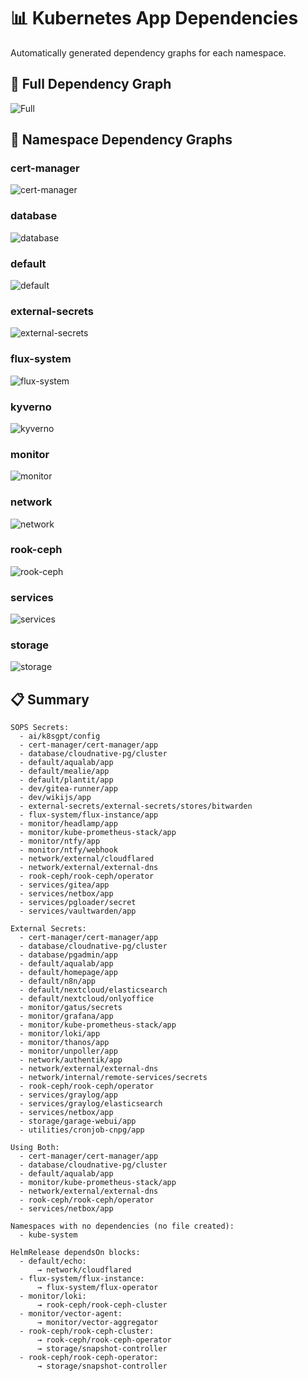 # 📊 Kubernetes App Dependencies

Automatically generated dependency graphs for each namespace.

## 🔗 Full Dependency Graph

![Full](./DEPENDENCIES-full.png)

## 📂 Namespace Dependency Graphs

### cert-manager

![cert-manager](./DEPENDENCIES-cert-manager.png)

### database

![database](./DEPENDENCIES-database.png)

### default

![default](./DEPENDENCIES-default.png)

### external-secrets

![external-secrets](./DEPENDENCIES-external-secrets.png)

### flux-system

![flux-system](./DEPENDENCIES-flux-system.png)

### kyverno

![kyverno](./DEPENDENCIES-kyverno.png)

### monitor

![monitor](./DEPENDENCIES-monitor.png)

### network

![network](./DEPENDENCIES-network.png)

### rook-ceph

![rook-ceph](./DEPENDENCIES-rook-ceph.png)

### services

![services](./DEPENDENCIES-services.png)

### storage

![storage](./DEPENDENCIES-storage.png)

## 📋 Summary

```
SOPS Secrets:
  - ai/k8sgpt/config
  - cert-manager/cert-manager/app
  - database/cloudnative-pg/cluster
  - default/aqualab/app
  - default/mealie/app
  - default/plantit/app
  - dev/gitea-runner/app
  - dev/wikijs/app
  - external-secrets/external-secrets/stores/bitwarden
  - flux-system/flux-instance/app
  - monitor/headlamp/app
  - monitor/kube-prometheus-stack/app
  - monitor/ntfy/app
  - monitor/ntfy/webhook
  - network/external/cloudflared
  - network/external/external-dns
  - rook-ceph/rook-ceph/operator
  - services/gitea/app
  - services/netbox/app
  - services/pgloader/secret
  - services/vaultwarden/app

External Secrets:
  - cert-manager/cert-manager/app
  - database/cloudnative-pg/cluster
  - database/pgadmin/app
  - default/aqualab/app
  - default/homepage/app
  - default/n8n/app
  - default/nextcloud/elasticsearch
  - default/nextcloud/onlyoffice
  - monitor/gatus/secrets
  - monitor/grafana/app
  - monitor/kube-prometheus-stack/app
  - monitor/loki/app
  - monitor/thanos/app
  - monitor/unpoller/app
  - network/authentik/app
  - network/external/external-dns
  - network/internal/remote-services/secrets
  - rook-ceph/rook-ceph/operator
  - services/graylog/app
  - services/graylog/elasticsearch
  - services/netbox/app
  - storage/garage-webui/app
  - utilities/cronjob-cnpg/app

Using Both:
  - cert-manager/cert-manager/app
  - database/cloudnative-pg/cluster
  - default/aqualab/app
  - monitor/kube-prometheus-stack/app
  - network/external/external-dns
  - rook-ceph/rook-ceph/operator
  - services/netbox/app

Namespaces with no dependencies (no file created):
  - kube-system

HelmRelease dependsOn blocks:
  - default/echo:
      → network/cloudflared
  - flux-system/flux-instance:
      → flux-system/flux-operator
  - monitor/loki:
      → rook-ceph/rook-ceph-cluster
  - monitor/vector-agent:
      → monitor/vector-aggregator
  - rook-ceph/rook-ceph-cluster:
      → rook-ceph/rook-ceph-operator
      → storage/snapshot-controller
  - rook-ceph/rook-ceph-operator:
      → storage/snapshot-controller
```
